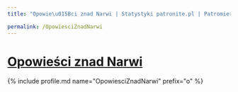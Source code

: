 ```yaml
---
title: "Opowie\u015Bci znad Narwi | Statystyki patronite.pl | Patromierz"

permalink: /OpowiesciZnadNarwi
---
```


# [Opowieści znad Narwi](https://patronite.pl/OpowiesciZnadNarwi)

{% include profile.md name="OpowiesciZnadNarwi" prefix="o" %}

